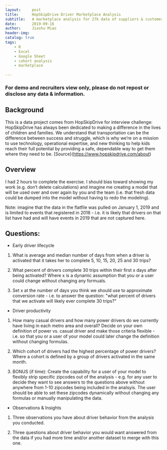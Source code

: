 ```yaml
---
layout:     post
title:      HopSkipDrive Driver Marketplace Analysis 
subtitle:   A marketplace analysis for 27k data of suppliers & customers, including cohort analysis, concentration, take rate, conversation rate, power usrs etc. using Excel and R.
date:       2019-09-16
author:     Jiashu Miao
header-img: 
catalog: true
tags:
    - R
    - Excel
    - Google Sheet
    - cohort analysis
    - marketplace 
    
---
```


### For demo and recruiters view only, please do not repost or disclose any data & information.

## Background

This is a data project comes from HopSkipDrive for interview challenge: HopSkipDrive has always been dedicated to making a difference in the lives of children and families. We understand that transportation can be the difference between success and struggle, which is why we’re on a mission to use technology, operational expertise, and new thinking to help kids reach their full potential by providing a safe, dependable way to get them where they need to be.  [Source}(https://www.hopskipdrive.com/about)

## Overview 

I had 2 hours to complete the exercise. I should bias toward showing my work (e.g. don’t delete calculations) and imagine me creating a model that will be used over and over again by you and the team (i.e. that fresh data could be dumped into the model without having to redo the modeling).  

Note: imagine that the data in the flatfile was pulled on January 1, 2019 and is limited to events that registered in 2018 - i.e. it is likely that drivers on that list have had and will have events in 2019 that are not captured here.

## Questions: 

- Early driver lifecycle

1. What is average and median number of days from when a driver is activated that it takes her to complete 5, 10, 15, 20, 25 and 30 trips?

2. What percent of drivers complete 30 trips within their first x days after being activated?  Where x is a dynamic assumption that you or a user could change without changing any formuals. 

3. Set x at the number of days you think we should use to approximate conversion rate - i.e. to answer the question: "what percent of drivers that we activate will likely ever complete 30 trips?"

- Driver productivity

1. How many casual drivers and how many power drivers do we currently have living in each metro area and overall?   Decide on your own definition of power vs. casual driver and make those criteria flexible - i.e. so that you or a user of your model could later change the definition without changing formulas.   

2. Which cohort of drivers had the highest percentage of power drivers?  Where a cohort is defined by a group of drivers activated in the same month. 

3. BONUS (if time): Create the capability for a user of your model to flexibly strip specific zipcodes out of the analysis - e.g. for any user to decide they want to see answers to the questions above without anywhere from 1-10 zipcodes being included in the analsyis.  The user should be able to set these zipcodes dynamically without changing any formulas or manually manipulating the data. 

- Observations & Insights

1. Three observations you have about driver behavior from the analysis you conducted.

2. Three questions about driver behavior you would want answered from the data if you had more time and/or another dataset to merge with this one.
